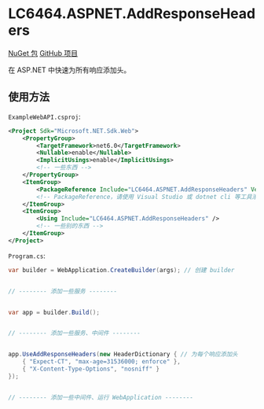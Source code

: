 # LC6464.ASPNET.AddResponseHeaders

[NuGet 包](https://www.nuget.org/packages/LC6464.ASPNET.AddResponseHeaders "NuGet.Org")
[GitHub 项目](https://github.com/lc6464/LC6464.ASPNET.AddResponseHeaders "GitHub.Com")

在 ASP.NET 中快速为所有响应添加头。

## 使用方法
`ExampleWebAPI.csproj`:
``` xml
<Project Sdk="Microsoft.NET.Sdk.Web">
	<PropertyGroup>
		<TargetFramework>net6.0</TargetFramework>
		<Nullable>enable</Nullable>
		<ImplicitUsings>enable</ImplicitUsings>
		<!-- 一些东西 -->
	</PropertyGroup>
	<ItemGroup>
		<PackageReference Include="LC6464.ASPNET.AddResponseHeaders" Version="1.1.1" />
		<!-- PackageReference，请使用 Visual Studio 或 dotnet cli 等工具添加 -->
	</ItemGroup>
	<ItemGroup>
		<Using Include="LC6464.ASPNET.AddResponseHeaders" />
		<!-- 一些别的东西 -->
	</ItemGroup>
</Project>
```

`Program.cs`:
``` csharp
var builder = WebApplication.CreateBuilder(args); // 创建 builder


// -------- 添加一些服务 --------


var app = builder.Build();


// -------- 添加一些服务、中间件 --------


app.UseAddResponseHeaders(new HeaderDictionary { // 为每个响应添加头
	{ "Expect-CT", "max-age=31536000; enforce" },
	{ "X-Content-Type-Options", "nosniff" }
});


// -------- 添加一些中间件、运行 WebApplication --------
```